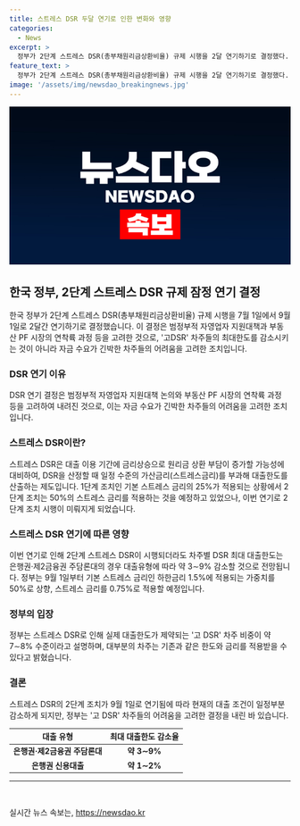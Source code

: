 ```yaml
---
title: 스트레스 DSR 두달 연기로 인한 변화와 영향
categories:
  - News
excerpt: >
  정부가 2단계 스트레스 DSR(총부채원리금상환비율) 규제 시행을 2달 연기하기로 결정했다. 이는 범정부적 자영업자 지원대책 논의와 부동산 PF 시장의 연착륙을 고려한 결정이라고 전해졌다. 2단계 DSR이 시행되더라도 대부분의 차주는 한도와 금리에 변화가 없을 것으로 설명되며, 9월 1일부터 적용될 스트레스 금리는 0.75%로 상향 조정될 예정이다. (요약문)
feature_text: >
  정부가 2단계 스트레스 DSR(총부채원리금상환비율) 규제 시행을 2달 연기하기로 결정했다. 이는 범정부적 자영업자 지원대책 논의와 부동산 PF 시장의 연착륙을 고려한 결정이라고 전해졌다. 2단계 DSR이 시행되더라도 대부분의 차주는 한도와 금리에 변화가 없을 것으로 설명되며, 9월 1일부터 적용될 스트레스 금리는 0.75%로 상향 조정될 예정이다. (요약문)
image: '/assets/img/newsdao_breakingnews.jpg'
---
```


<p><img src="/assets/img/newsdao_breakingnews.jpg" alt="implanttips 속보" /></p>

<h2 data-ke-size="size26">한국 정부, 2단계 스트레스 DSR 규제 잠정 연기 결정</h2>

<p data-ke-size="size16">한국 정부가 2단계 스트레스 DSR(총부채원리금상환비율) 규제 시행을 7월 1일에서 9월 1일로 2달간 연기하기로 결정했습니다. 이 결정은 범정부적 자영업자 지원대책과 부동산 PF 시장의 연착륙 과정 등을 고려한 것으로, '고DSR' 차주들의 최대한도를 감소시키는 것이 아니라 자금 수요가 긴박한 차주들의 어려움을 고려한 조치입니다. </p>

<h3 data-ke-size="size24"><b>DSR 연기 이유</b></h3>

<p data-ke-size="size16">DSR 연기 결정은 범정부적 자영업자 지원대책 논의와 부동산 PF 시장의 연착륙 과정 등을 고려하여 내려진 것으로, 이는 자금 수요가 긴박한 차주들의 어려움을 고려한 조치입니다.</p>

<h3 data-ke-size="size24"><b>스트레스 DSR이란?</b></h3>

<p data-ke-size="size16">스트레스 DSR은 대출 이용 기간에 금리상승으로 원리금 상환 부담이 증가할 가능성에 대비하여, DSR을 산정할 때 일정 수준의 가산금리(스트레스금리)를 부과해 대출한도를 산출하는 제도입니다. 1단계 조치인 기본 스트레스 금리의 25%가 적용되는 상황에서 2단계 조치는 50%의 스트레스 금리를 적용하는 것을 예정하고 있었으나, 이번 연기로 2단계 조치 시행이 미뤄지게 되었습니다.</p>

<h3 data-ke-size="size24"><b>스트레스 DSR 연기에 따른 영향</b></h3>

<p data-ke-size="size16">이번 연기로 인해 2단계 스트레스 DSR이 시행되더라도 차주별 DSR 최대 대출한도는 은행권·제2금융권 주담론대의 경우 대출유형에 따라 약 3∼9% 감소할 것으로 전망됩니다. 정부는 9월 1일부터 기본 스트레스 금리인 하한금리 1.5%에 적용되는 가중치를 50%로 상향, 스트레스 금리를 0.75%로 적용할 예정입니다.</p>

<h3 data-ke-size="size24">정부의 입장</h3>

<p data-ke-size="size16">정부는 스트레스 DSR로 인해 실제 대출한도가 제약되는 '고 DSR' 차주 비중이 약 7∼8% 수준이라고 설명하며, 대부분의 차주는 기존과 같은 한도와 금리를 적용받을 수 있다고 밝혔습니다.</p>

<h3 data-ke-size="size24">결론</h3>

<p data-ke-size="size16">스트레스 DSR의 2단계 조치가 9월 1일로 연기됨에 따라 현재의 대출 조건이 일정부분 감소하게 되지만, 정부는 '고 DSR' 차주들의 어려움을 고려한 결정을 내린 바 있습니다.</p>

<table>
<thead>
<tr>
<th scope="col">대출 유형</th>
<th scope="col">최대 대출한도 감소율</th>
</tr>
</thead>
<tbody>
<tr>
<td style="text-align: center; height: 17px;"><b>은행권·제2금융권 주담론대</b></td>
<td style="text-align: center; height: 17px;"><b>약 3∼9%</b></td>
</tr>
<tr>
<td style="text-align: center; height: 17px;"><b>은행권 신용대출</b></td>
<td style="text-align: center; height: 17px;"><b>약 1∼2%</b></td>
</tr>
</tbody>
</table>

<hr>

<p data-ke-size="size16">&nbsp;</p>
실시간 뉴스 속보는, <a href="https://newsdao.kr" rel="dofollow">https://newsdao.kr</a>



